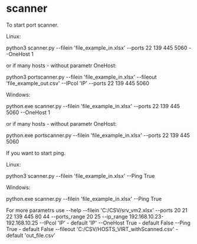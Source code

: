 # scanner

To start port scanner.

Linux:

python3 scanner.py --filein 'file_example_in.xlsx'  --ports 22 139 445 5060 --OneHost 1

or if many hosts - without parametr OneHost:

python3 portscanner.py --filein 'file_example_in.xlsx' --fileout 'file_example_out.csv' --IPcol 'IP' --ports 22 139 445 5060

Windows:

python.exe scanner.py --filein 'file_example_in.xlsx' --ports 22 139 445 5060 --OneHost 1

or if many hosts - without parametr OneHost:

python.exe portscanner.py --filein 'file_example_in.xlsx' --ports 22 139 445 5060


If you want to start ping.

Linux:

python3 scanner.py --filein 'file_example_in.xlsx'  --Ping True

Windows:

python.exe scanner.py --filein 'file_example_in.xlsx'  --Ping True


For more parametrs use --help
--filein 'C:/CSV/srv_vm2.xlsx'
--ports 20 21 22 139 445 80 44
--ports_range 20 25
--ip_range 192.168.10.23-192.168.10.25
--IPcol 'IP' - default 'IP'
--OneHost True - default False
--Ping True - default False
--fileout 'C:/CSV/HOSTS_VIRT_withScanned.csv' - default 'out_file.csv'

